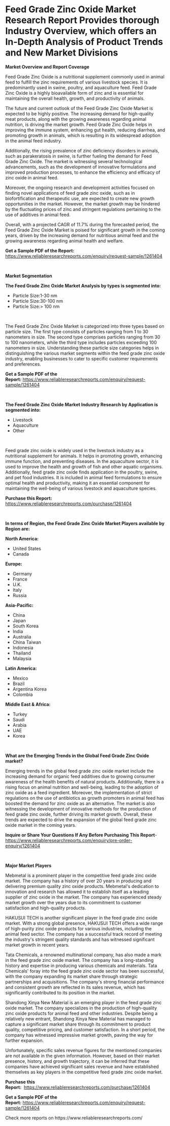 <p><h1>Feed Grade Zinc Oxide Market Research Report Provides thorough Industry Overview, which offers an In-Depth Analysis of Product Trends and New Market Divisions</h1></p><p><strong>Market Overview and Report Coverage</strong></p>
<p><p>Feed Grade Zinc Oxide is a nutritional supplement commonly used in animal feed to fulfill the zinc requirements of various livestock species. It is predominantly used in swine, poultry, and aquaculture feed. Feed Grade Zinc Oxide is a highly bioavailable form of zinc and is essential for maintaining the overall health, growth, and productivity of animals.</p><p>The future and current outlook of the Feed Grade Zinc Oxide Market is expected to be highly positive. The increasing demand for high-quality meat products, along with the growing awareness regarding animal nutrition, is driving the market growth. Feed Grade Zinc Oxide helps in improving the immune system, enhancing gut health, reducing diarrhea, and promoting growth in animals, which is resulting in its widespread adoption in the animal feed industry.</p><p>Additionally, the rising prevalence of zinc deficiency disorders in animals, such as parakeratosis in swine, is further fueling the demand for Feed Grade Zinc Oxide. The market is witnessing several technological advancements, such as the development of innovative formulations and improved production processes, to enhance the efficiency and efficacy of zinc oxide in animal feed.</p><p>Moreover, the ongoing research and development activities focused on finding novel applications of feed grade zinc oxide, such as in biofortification and therapeutic use, are expected to create new growth opportunities in the market. However, the market growth may be hindered by the fluctuating prices of zinc and stringent regulations pertaining to the use of additives in animal feed.</p><p>Overall, with a projected CAGR of 11.7% during the forecasted period, the Feed Grade Zinc Oxide Market is poised for significant growth in the coming years, driven by the increasing demand for nutritious animal feed and the growing awareness regarding animal health and welfare.</p></p>
<p><strong>Get a Sample PDF of the Report:</strong> <a href="https://www.reliableresearchreports.com/enquiry/request-sample/1261404">https://www.reliableresearchreports.com/enquiry/request-sample/1261404</a></p>
<p>&nbsp;</p>
<p><strong>Market Segmentation</strong></p>
<p><strong>The Feed Grade Zinc Oxide Market Analysis by types is segmented into:</strong></p>
<p><ul><li>Particle Size:1-30 nm</li><li>Particle Size:30-100 nm</li><li>Particle Size:> 100 nm</li></ul></p>
<p>&nbsp;</p>
<p><p>The Feed Grade Zinc Oxide Market is categorized into three types based on particle size. The first type consists of particles ranging from 1 to 30 nanometers in size. The second type comprises particles ranging from 30 to 100 nanometers, while the third type includes particles exceeding 100 nanometers in size. Understanding these particle size categories helps in distinguishing the various market segments within the feed grade zinc oxide industry, enabling businesses to cater to specific customer requirements and preferences.</p></p>
<p><strong>Get a Sample PDF of the Report:</strong>&nbsp;<a href="https://www.reliableresearchreports.com/enquiry/request-sample/1261404">https://www.reliableresearchreports.com/enquiry/request-sample/1261404</a></p>
<p>&nbsp;</p>
<p><strong>The Feed Grade Zinc Oxide Market Industry Research by Application is segmented into:</strong></p>
<p><ul><li>Livestock</li><li>Aquaculture</li><li>Other</li></ul></p>
<p>&nbsp;</p>
<p><p>Feed grade zinc oxide is widely used in the livestock industry as a nutritional supplement for animals. It helps in promoting growth, enhancing immune function, and preventing diseases. In the aquaculture sector, it is used to improve the health and growth of fish and other aquatic organisms. Additionally, feed grade zinc oxide finds application in the poultry, swine, and pet food industries. It is included in animal feed formulations to ensure optimal health and productivity, making it an essential component for maintaining the well-being of various livestock and aquaculture species.</p></p>
<p><strong>Purchase this Report:</strong>&nbsp; <a href="https://www.reliableresearchreports.com/purchase/1261404">https://www.reliableresearchreports.com/purchase/1261404</a></p>
<p>&nbsp;</p>
<p><strong>In terms of Region, the Feed Grade Zinc Oxide Market Players available by Region are:</strong></p>
<p>
    <p> <strong> North America: </strong>
        <ul>
            <li>United States</li>
            <li>Canada</li>
        </ul>
        </p> 
    <p> <strong> Europe: </strong>
        <ul>
            <li>Germany</li>
            <li>France</li>
            <li>U.K.</li>
            <li>Italy</li>
            <li>Russia</li>
        </ul>
        </p> 
    <p> <strong> Asia-Pacific: </strong>
        <ul>
            <li>China</li>
            <li>Japan</li>
            <li>South Korea</li>
            <li>India</li>
            <li>Australia</li>
            <li>China Taiwan</li>
            <li>Indonesia</li>
            <li>Thailand</li>
            <li>Malaysia</li>
        </ul>
        </p> 
    <p> <strong> Latin America: </strong>
        <ul>
            <li>Mexico</li>
            <li>Brazil</li>
            <li>Argentina Korea</li>
            <li>Colombia</li>
        </ul>
        </p> 
    <p> <strong> Middle East & Africa: </strong>
        <ul>
            <li>Turkey</li>
            <li>Saudi</li>
            <li>Arabia</li>
            <li>UAE</li>
            <li>Korea</li>
        </ul>
    </p>
    </p>
<p>&nbsp;</p>
<p><strong>What are the Emerging Trends in the Global Feed Grade Zinc Oxide market?</strong></p>
<p><p>Emerging trends in the global feed grade zinc oxide market include the increasing demand for organic feed additives due to growing consumer awareness of the health benefits of natural products. Additionally, there is a rising focus on animal nutrition and well-being, leading to the adoption of zinc oxide as a feed ingredient. Moreover, the implementation of strict regulations on the use of antibiotics as growth promoters in animal feed has boosted the demand for zinc oxide as an alternative. The market is also witnessing the development of innovative methods for the production of feed grade zinc oxide, further driving its market growth. Overall, these trends are expected to drive the expansion of the global feed grade zinc oxide market in the coming years.</p></p>
<p><strong>Inquire or Share Your Questions If Any Before Purchasing This Report</strong>- <a href="https://www.reliableresearchreports.com/enquiry/pre-order-enquiry/1261404">https://www.reliableresearchreports.com/enquiry/pre-order-enquiry/1261404</a></p>
<p>&nbsp;</p>
<p><strong>Major Market Players</strong></p>
<p><p>Mebmetal is a prominent player in the competitive feed grade zinc oxide market. The company has a history of over 20 years in producing and delivering premium quality zinc oxide products. Mebmetal's dedication to innovation and research has allowed it to establish itself as a leading supplier of zinc oxide in the market. The company has experienced steady market growth over the years due to its commitment to customer satisfaction and high-quality products.</p><p>HAKUSUI TECH is another significant player in the feed grade zinc oxide market. With a strong global presence, HAKUSUI TECH offers a wide range of high-purity zinc oxide products for various industries, including the animal feed sector. The company has a successful track record of meeting the industry's stringent quality standards and has witnessed significant market growth in recent years.</p><p>Tata Chemicals, a renowned multinational company, has also made a mark in the feed grade zinc oxide market. The company has a long-standing history and expertise in producing various chemicals and materials. Tata Chemicals' foray into the feed grade zinc oxide sector has been successful, with the company expanding its market share through strategic partnerships and acquisitions. The company's strong financial performance and consistent growth are reflected in its sales revenue, which has significantly contributed to its position in the market.</p><p>Shandong Xinya New Material is an emerging player in the feed grade zinc oxide market. The company specializes in the production of high-quality zinc oxide products for animal feed and other industries. Despite being a relatively new entrant, Shandong Xinya New Material has managed to capture a significant market share through its commitment to product quality, competitive pricing, and customer satisfaction. In a short period, the company has witnessed impressive market growth, paving the way for further expansion.</p><p>Unfortunately, specific sales revenue figures for the mentioned companies are not available in the given information. However, based on their market presence, history, and growth trajectory, it can be inferred that these companies have achieved significant sales revenue and have established themselves as key players in the competitive feed grade zinc oxide market.</p></p>
<p><strong>Purchase this Report:</strong>&nbsp;&nbsp;<a href="https://www.reliableresearchreports.com/purchase/1261404">https://www.reliableresearchreports.com/purchase/1261404</a></p>
<p></p>
<p><strong>Get a Sample PDF of the Report:</strong>&nbsp;<a href="https://www.reliableresearchreports.com/enquiry/request-sample/1261404">https://www.reliableresearchreports.com/enquiry/request-sample/1261404</a></p>
<p>Check more reports on https://www.reliableresearchreports.com/</p>